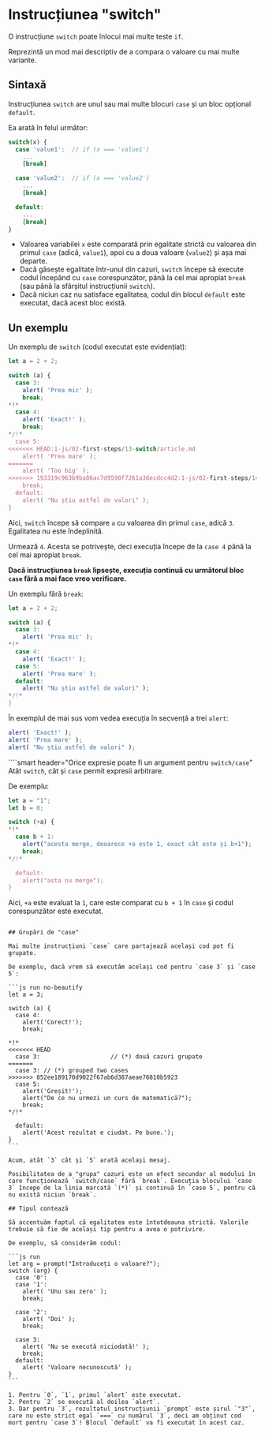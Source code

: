 # Instrucțiunea "switch"

O instrucțiune `switch` poate înlocui mai multe teste `if`.

Reprezintă un mod mai descriptiv de a compara o valoare cu mai multe variante.

## Sintaxă

Instrucțiunea `switch` are unul sau mai multe blocuri `case` și un bloc opțional `default`.

Ea arată în felul următor:

```js no-beautify
switch(x) {
  case 'value1':  // if (x === 'value1')
    ...
    [break]

  case 'value2':  // if (x === 'value2')
    ...
    [break]

  default:
    ...
    [break]
}
```

- Valoarea variabilei `x` este comparată prin egalitate strictă cu valoarea din primul `case` (adică, `value1`), apoi cu a doua valoare (`value2`) și așa mai departe.
- Dacă găsește egalitate într-unul din cazuri, `switch` începe să execute codul începând cu `case` corespunzător, până la cel mai apropiat `break` (sau până la sfârșitul instrucțiunii `switch`).
- Dacă niciun caz nu satisface egalitatea, codul din blocul `default` este executat, dacă acest bloc există.

## Un exemplu

Un exemplu de `switch` (codul executat este evidențiat):

```js run
let a = 2 + 2;

switch (a) {
  case 3:
    alert( 'Prea mic' );
    break;
*!*
  case 4:
    alert( 'Exact!' );
    break;
*/!*
  case 5:
<<<<<<< HEAD:1-js/02-first-steps/13-switch/article.md
    alert( 'Prea mare' );
=======
    alert( 'Too big' );
>>>>>>> 193319c963b9ba86ac7d9590f7261a36ecdcc4d2:1-js/02-first-steps/14-switch/article.md
    break;
  default:
    alert( "Nu știu astfel de valori" );
}
```

Aici, `switch` începe să compare `a` cu valoarea din primul `case`, adică `3`. Egalitatea nu este îndeplinită.

Urmează `4`. Acesta se potrivește, deci execuția începe de la `case 4` până la cel mai apropiat `break`.

**Dacă instrucțiunea `break` lipsește, execuția continuă cu următorul bloc `case` fără a mai face vreo verificare.**

Un exemplu fără `break`:

```js run
let a = 2 + 2;

switch (a) {
  case 3:
    alert( 'Prea mic' );
*!*
  case 4:
    alert( 'Exact!' );
  case 5:
    alert( 'Prea mare' );
  default:
    alert( "Nu știu astfel de valori" );
*/!*
}
```

În exemplul de mai sus vom vedea execuția în secvență a trei `alert`:

```js
alert( 'Exact!' );
alert( 'Prea mare' );
alert( "Nu știu astfel de valori" );
```

````smart header="Orice expresie poate fi un argument pentru `switch/case`"
Atât `switch`, cât și `case` permit expresii arbitrare.

De exemplu:

```js run
let a = "1";
let b = 0;

switch (+a) {
*!*
  case b + 1:
    alert("acesta merge, deoarece +a este 1, exact cât este și b+1");
    break;
*/!*

  default:
    alert("asta nu merge");
}
```
Aici, `+a` este evaluat la `1`, care este comparat cu `b + 1` în `case` și codul corespunzător este executat.
````

## Grupări de "case"

Mai multe instrucțiuni `case` care partajează același cod pot fi grupate.

De exemplu, dacă vrem să executăm același cod pentru `case 3` și `case 5`:

```js run no-beautify
let a = 3;

switch (a) {
  case 4:
    alert('Corect!');
    break;

*!*
<<<<<<< HEAD
  case 3:                    // (*) două cazuri grupate
=======
  case 3: // (*) grouped two cases
>>>>>>> 852ee189170d9022f67ab6d387aeae76810b5923
  case 5:
    alert('Greșit!');
    alert("De ce nu urmezi un curs de matematică?");
    break;
*/!*

  default:
    alert('Acest rezultat e ciudat. Pe bune.');
}
```

Acum, atât `3` cât și `5` arată același mesaj.

Posibilitatea de a "grupa" cazuri este un efect secundar al modului în care funcționează `switch/case` fără `break`. Execuția blocului `case 3` începe de la linia marcată `(*)` și continuă în `case 5`, pentru că nu există niciun `break`.

## Tipul contează

Să accentuăm faptul că egalitatea este întotdeauna strictă. Valorile trebuie să fie de același tip pentru a avea o potrivire.

De exemplu, să considerăm codul:

```js run
let arg = prompt("Introduceți o valoare?");
switch (arg) {
  case '0':
  case '1':
    alert( 'Unu sau zero' );
    break;

  case '2':
    alert( 'Doi' );
    break;

  case 3:
    alert( 'Nu se execută niciodată!' );
    break;
  default:
    alert( 'Valoare necunoscută' );
}
```

1. Pentru `0`, `1`, primul `alert` este executat.
2. Pentru `2` se execută al doilea `alert`.
3. Dar pentru `3`, rezultatul instrucțiunii `prompt` este șirul `"3"`, care nu este strict egal `===` cu numărul `3`, deci am obținut cod mort pentru `case 3`! Blocul `default` va fi executat în acest caz.
